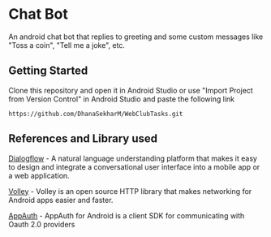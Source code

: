 # Chat Bot

An android chat bot that replies to greeting and some custom messages like "Toss a coin", "Tell me a joke", etc.



## Getting Started

Clone this repository and open it in Android Studio or use "Import Project from Version Control" in Android Studio and paste the following link 

```
https://github.com/DhanaSekharM/WebClubTasks.git
```



## References and Library used

[Dialogflow](https://cloud.google.com/dialogflow/docs/) - A natural language understanding platform that makes it easy to design and integrate a conversational user interface into a mobile app or a web application.

[Volley](https://developer.android.com/training/volley) - Volley is an open source HTTP library that makes networking for Android apps easier and faster.

[AppAuth](https://github.com/openid/AppAuth-Android) - AppAuth for Android is a client SDK for communicating with Oauth 2.0 providers